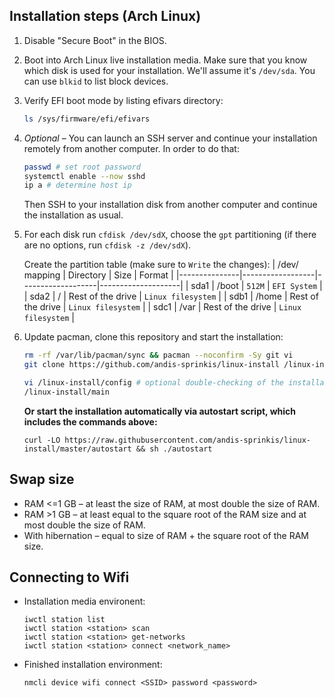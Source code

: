## Installation steps (Arch Linux)

1. Disable "Secure Boot" in the BIOS. 
1. Boot into Arch Linux live installation media. Make sure that you know which disk is used for your installation. We'll assume it's `/dev/sda`. You can use `blkid` to list block devices.
1. Verify EFI boot mode by listing efivars directory:

   ```bash
   ls /sys/firmware/efi/efivars
   ```
1. *Optional* – You can launch an SSH server and continue your installation remotely from another
computer. In order to do that:

   ```bash
   passwd # set root password
   systemctl enable --now sshd
   ip a # determine host ip
   ```
   Then SSH to your installation disk from another computer and continue the installation as usual.
1. For each disk run `cfdisk /dev/sdX`, choose the `gpt` partitioning (if there are no options, run `cfdisk -z /dev/sdX`).

   Create the partition table (make sure to `Write` the changes):
   | /dev/ mapping | Directory        | Size              | Format             |
   |---------------|------------------|-------------------|--------------------|
   | sda1          | /boot            | `512M`            | `EFI System`       |
   | sda2          | /                | Rest of the drive | `Linux filesystem` |
   | sdb1          | /home            | Rest of the drive | `Linux filesystem` |
   | sdc1          | /var             | Rest of the drive | `Linux filesystem` |

1. Update pacman, clone this repository and start the installation:
   ```bash
   rm -rf /var/lib/pacman/sync && pacman --noconfirm -Sy git vi
   git clone https://github.com/andis-sprinkis/linux-install /linux-install

   vi /linux-install/config # optional double-checking of the installation config
   /linux-install/main
   ```
   **Or start the installation automatically via autostart script, which includes the commands above:**
   ```
   curl -LO https://raw.githubusercontent.com/andis-sprinkis/linux-install/master/autostart && sh ./autostart
   ```

## Swap size

- RAM <=1 GB – at least the size of RAM, at most double the size of RAM.
- RAM >1 GB – at least equal to the square root of the RAM size and at most double the size of RAM.
- With hibernation – equal to size of RAM + the square root of the RAM size.

## Connecting to Wifi
- Installation media environent:

   ```
   iwctl station list
   iwctl station <station> scan
   iwctl station <station> get-networks
   iwctl station <station> connect <network_name>
   ```
- Finished installation environment:

  ```
  nmcli device wifi connect <SSID> password <password>
  ```
